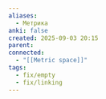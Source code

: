 ```yaml
---
aliases:
  - Метрика
anki: false
created: 2025-09-03 20:15
parent:
connected:
  - "[[Metric space]]"
tags:
  - fix/empty
  - fix/linking
---
```

